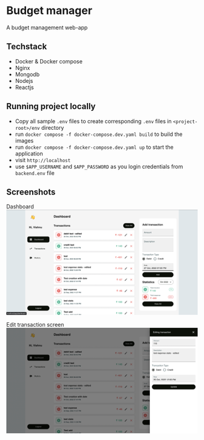 # Budget manager

A budget management web-app

## Techstack

- Docker & Docker compose
- Nginx
- Mongodb
- Nodejs
- Reactjs

## Running project locally

- Copy all sample `.env` files to create corresponding `.env` files in `<project-root>/env` directory
- run `docker compose -f docker-compose.dev.yaml build` to build the images
- run `docker compose -f docker-compose.dev.yaml up` to start the application
- visit `http://localhost`
- use `$APP_USERNAME` and `$APP_PASSWORD` as you login credentials from `backend.env` file

## Screenshots

Dashboard
![Dashboard](./screenshots/dashboard.png)

Edit transaction screen
![Editing transaction](./screenshots/edit-transaction.png)
